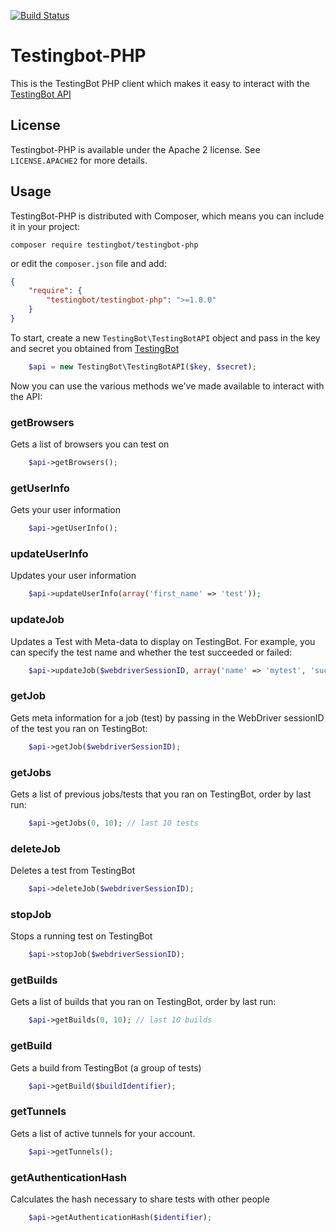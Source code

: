 [![Build Status](https://travis-ci.org/testingbot/testingbot-php.svg?branch=master)](https://travis-ci.org/testingbot/testingbot-php)

Testingbot-PHP
=======

This is the TestingBot PHP client which makes it easy to 
interact with the [TestingBot API](https://testingbot.com/support/api)

License
-------
Testingbot-PHP is available under the Apache 2 license. See `LICENSE.APACHE2` for more
details.

Usage
----------

TestingBot-PHP is distributed with Composer, which means you can include it in your project:

`composer require testingbot/testingbot-php`

or edit the `composer.json` file and add:

```json
{
    "require": {
        "testingbot/testingbot-php": ">=1.0.0"
    }
}
```

To start, create a new `TestingBot\TestingBotAPI` object and pass in the key and secret you obtained from [TestingBot](https://testingbot.com/members/user/edit) 

```php
	$api = new TestingBot\TestingBotAPI($key, $secret);
```

Now you can use the various methods we've made available to interact with the API:

### getBrowsers
Gets a list of browsers you can test on

```php
	$api->getBrowsers();
```


### getUserInfo
Gets your user information

```php
	$api->getUserInfo();
```

### updateUserInfo
Updates your user information

```php
	$api->updateUserInfo(array('first_name' => 'test'));
```

### updateJob
Updates a Test with Meta-data to display on TestingBot.
For example, you can specify the test name and whether the test succeeded or failed:

```php
	$api->updateJob($webdriverSessionID, array('name' => 'mytest', 'success' => true));
```

### getJob
Gets meta information for a job (test) by passing in the WebDriver sessionID of the test you ran on TestingBot:

```php
	$api->getJob($webdriverSessionID);
```

### getJobs
Gets a list of previous jobs/tests that you ran on TestingBot, order by last run:

```php
	$api->getJobs(0, 10); // last 10 tests
```

### deleteJob
Deletes a test from TestingBot

```php
	$api->deleteJob($webdriverSessionID);
```

### stopJob
Stops a running test on TestingBot

```php
	$api->stopJob($webdriverSessionID);
```

### getBuilds
Gets a list of builds that you ran on TestingBot, order by last run:

```php
	$api->getBuilds(0, 10); // last 10 builds
```

### getBuild
Gets a build from TestingBot (a group of tests)

```php
	$api->getBuild($buildIdentifier);
```

### getTunnels
Gets a list of active tunnels for your account.

```php
	$api->getTunnels();
```

### getAuthenticationHash
Calculates the hash necessary to share tests with other people

```php
	$api->getAuthenticationHash($identifier);
```